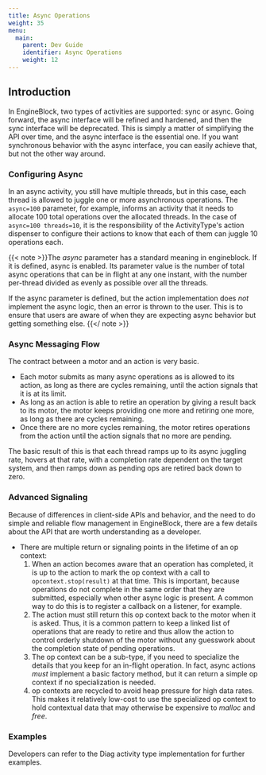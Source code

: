 ```yaml
---
title: Async Operations
weight: 35
menu:
  main:
    parent: Dev Guide
    identifier: Async Operations
    weight: 12
---
```


## Introduction

In EngineBlock, two types of activities are supported: sync or async. Going forward, the async interface will be
refined and hardened, and then the sync interface will be deprecated. This is simply a matter of simplifying the
API over time, and the async interface is the essential one. If you want synchronous behavior with the async
interface, you can easily achieve that, but not the other way around.

### Configuring Async

In an async activity, you still have multiple threads, but in this case, each thread is allowed to juggle one or
more asynchronous operations. The `async=100` parameter, for example, informs an activity that it needs to allocate
100 total operations over the allocated threads. In the case of `async=100 threads=10`, it is the responsibility
of the ActivityType's action dispenser to configure their actions to know that each of them can juggle 10 operations
each. 

{{< note >}}The *async* parameter has a standard meaning in engineblock. If it is defined, async is enabled. Its
parameter value is the number of total async operations that can be in flight at any one instant, with the number
per-thread divided as evenly as possible over all the threads.

If the async parameter is defined, but the action implementation does *not* implement the async logic,
then an error is thrown to the user. This is to ensure that users are aware of when they are expecting async
behavior but getting something else.
{{</ note >}}

### Async Messaging Flow

The contract between a motor and an action is very basic.

- Each motor submits as many async operations as is allowed to its action, as long as there are 
  cycles remaining, until the action signals that it is at its limit.
- As long as an action is able to retire an operation by giving a result back to its motor,
  the motor keeps providing one more and retiring one more, as long as there are cycles remaining.
- Once there are no more cycles remaining, the motor retires operations from the action until
  the action signals that no more are pending.

The basic result of this is that each thread ramps up to its async juggling rate, hovers at that
rate, with a completion rate dependent on the target system, and then ramps down as pending ops
are retired back down to zero.

### Advanced Signaling

Because of differences in client-side APIs and behavior, and the need to do simple and reliable
flow management in EngineBlock, there are a few details about the API that are worth understanding
as a developer.

- There are multiple return or signaling points in the lifetime of an op context:
  1. When an action becomes aware that an operation has completed, it is up to the action to
     mark the op context with a call to `opcontext.stop(result)` at that time. This is important,
     because operations do not complete in the same order that they are submitted, especially
     when other async logic is present. A common way to do this is to register a callback on
     a listener, for example.
  2. The action must still return this op context back to the motor when it is asked. Thus, it
     is a common pattern to keep a linked list of operations that are ready to retire and thus
     allow the action to control orderly shutdown of the motor without any guesswork about the
     completion state of pending operations.
  3. The op context can be a sub-type, if you need to specialize the details that you keep for
     an in-flight operation. In fact, async actions *must* implement a basic factory method,
     but it can return a simple op context if no specialization is needed.
  4. op contexts are recycled to avoid heap pressure for high data rates. This makes it relatively
     low-cost to use the specialized op context to hold contextual data that may otherwise be
     expensive to _malloc_ and _free_. 
 
### Examples

Developers can refer to the Diag activity type implementation for further examples. 
